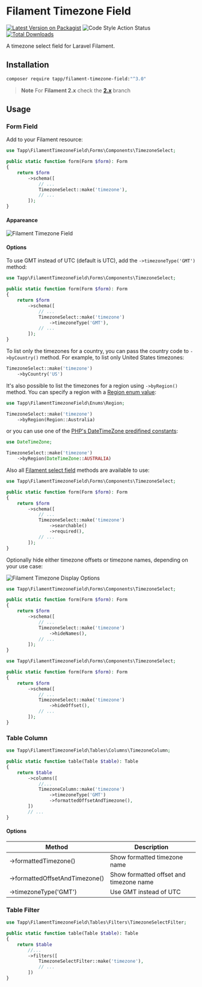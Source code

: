 # Filament Timezone Field

[![Latest Version on Packagist](https://img.shields.io/packagist/v/tapp/filament-timezone-field.svg?style=flat-square)](https://packagist.org/packages/tapp/filament-timezone-field)
![Code Style Action Status](https://github.com/TappNetwork/filament-timezone-field/actions/workflows/pint.yml/badge.svg)
[![Total Downloads](https://img.shields.io/packagist/dt/tapp/filament-timezone-field.svg?style=flat-square)](https://packagist.org/packages/tapp/filament-timezone-field)

A timezone select field for Laravel Filament.

## Installation

```bash
composer require tapp/filament-timezone-field:"^3.0"
```

> **Note** 
> For **Filament 2.x** check the **[2.x](https://github.com/TappNetwork/filament-timezone-field/tree/2.x)** branch

## Usage

### Form Field

Add to your Filament resource:

```php
use Tapp\FilamentTimezoneField\Forms\Components\TimezoneSelect;

public static function form(Form $form): Form
{
    return $form
        ->schema([
            // ...
            TimezoneSelect::make('timezone'),
            // ...
        ]);
}
```

#### Appareance

![Filament Timezone Field](https://raw.githubusercontent.com/TappNetwork/filament-timezone-field/main/docs/filament-timezone-field.png)

#### Options

To use GMT instead of UTC (default is UTC), add the `->timezoneType('GMT')` method:

```php
use Tapp\FilamentTimezoneField\Forms\Components\TimezoneSelect;

public static function form(Form $form): Form
{
    return $form
        ->schema([
            // ...
            TimezoneSelect::make('timezone')
                ->timezoneType('GMT'),
            // ...
        ]);
}
```

To list only the timezones for a country, you can pass the country code to `->byCountry()` method. For example, to list only United States timezones:

```php
TimezoneSelect::make('timezone')
    ->byCountry('US')
```

It's also possible to list the timezones for a region using `->byRegion()` method. You can specify a region with a [Region enum value](src/Enums/Region.php):

```php
use Tapp\FilamentTimezoneField\Enums\Region;

TimezoneSelect::make('timezone')
    ->byRegion(Region::Australia)
```

or you can use one of the [PHP's DateTimeZone predifined constants](https://www.php.net/manual/en/class.datetimezone.php):

```php
use DateTimeZone;

TimezoneSelect::make('timezone')
    ->byRegion(DateTimeZone::AUSTRALIA)
```

Also all [Filament select field](https://filamentphp.com/docs/2.x/forms/fields#select) methods are available to use:

```php
use Tapp\FilamentTimezoneField\Forms\Components\TimezoneSelect;

public static function form(Form $form): Form
{
    return $form
        ->schema([
            // ...
            TimezoneSelect::make('timezone')
                ->searchable()
                ->required(),
            // ...
        ]);
}
```

Optionally hide either timezone offsets or timezone names, depending on your use case:

![Filament Timezone Display Options](https://raw.githubusercontent.com/TappNetwork/filament-timezone-field/main/docs/hide-timezone-offset.png)

```php
use Tapp\FilamentTimezoneField\Forms\Components\TimezoneSelect;

public static function form(Form $form): Form
{
    return $form
        ->schema([
            // ...
            TimezoneSelect::make('timezone')
                ->hideNames(),
            // ...
        ]);
}
```

```php
use Tapp\FilamentTimezoneField\Forms\Components\TimezoneSelect;

public static function form(Form $form): Form
{
    return $form
        ->schema([
            // ...
            TimezoneSelect::make('timezone')
                ->hideOffset(),
            // ...
        ]);
}
```

### Table Column

```php
use Tapp\FilamentTimezoneField\Tables\Columns\TimezoneColumn;

public static function table(Table $table): Table
{
    return $table
        ->columns([
            //...
            TimezoneColumn::make('timezone')
                ->timezoneType('GMT')
                ->formattedOffsetAndTimezone(),
        ])
        // ...
}
```

#### Options

| Method | Description |
| --- | --- |
| ->formattedTimezone()  | Show formatted timezone name |
| ->formattedOffsetAndTimezone() | Show formatted offset and timezone name |
| ->timezoneType('GMT') | Use GMT instead of UTC  |

### Table Filter

```php
use Tapp\FilamentTimezoneField\Tables\Filters\TimezoneSelectFilter;

public static function table(Table $table): Table
{
    return $table
        //...
        ->filters([
            TimezoneSelectFilter::make('timezone'),
            // ...
        ])
}
```
